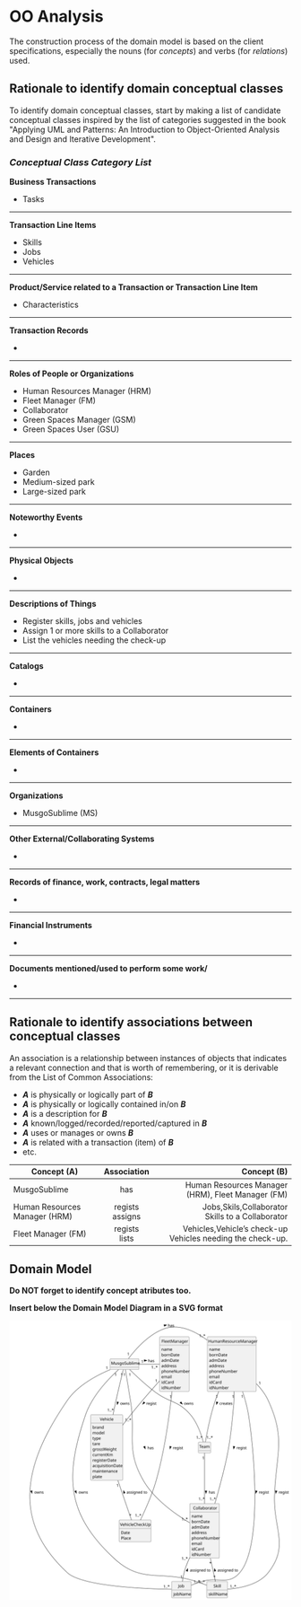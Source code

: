 # OO Analysis

The construction process of the domain model is based on the client specifications, especially the nouns (for _concepts_) and verbs (for _relations_) used.

## Rationale to identify domain conceptual classes
To identify domain conceptual classes, start by making a list of candidate conceptual classes inspired by the list of categories suggested in the book "Applying UML and Patterns: An Introduction to Object-Oriented Analysis and Design and Iterative Development".


### _Conceptual Class Category List_

**Business Transactions**

* Tasks

---

**Transaction Line Items**

* Skills
* Jobs
* Vehicles

---

**Product/Service related to a Transaction or Transaction Line Item**

* Characteristics

---

**Transaction Records**

* 

---  

**Roles of People or Organizations**

* Human Resources Manager (HRM)
* Fleet Manager (FM)
* Collaborator
* Green Spaces Manager (GSM)
* Green Spaces User (GSU)

---

**Places**

* Garden
* Medium-sized park
* Large-sized park

---

**Noteworthy Events**

* 

---

**Physical Objects**

* 

---

**Descriptions of Things**

* Register skills, jobs and vehicles
* Assign 1 or more skills to a Collaborator
* List the vehicles needing the check-up

---

**Catalogs**

* 

---

**Containers**

* 

---

**Elements of Containers**

* 

---

**Organizations**

* MusgoSublime (MS)

---

**Other External/Collaborating Systems**

* 

---

**Records of finance, work, contracts, legal matters**

* 

---

**Financial Instruments**

* 

---

**Documents mentioned/used to perform some work/**

* 

---


## Rationale to identify associations between conceptual classes

An association is a relationship between instances of objects that indicates a relevant connection and that is worth of remembering, or it is derivable from the List of Common Associations:

- **_A_** is physically or logically part of **_B_**
- **_A_** is physically or logically contained in/on **_B_**
- **_A_** is a description for **_B_**
- **_A_** known/logged/recorded/reported/captured in **_B_**
- **_A_** uses or manages or owns **_B_**
- **_A_** is related with a transaction (item) of **_B_**
- etc.


| Concept (A) 		  |      Association   	       |                                                    Concept (B) |
|-----------------|:--------------------------:|---------------------------------------------------------------:|
| MusgoSublime  	 |        has    		 	         |              Human Resources Manager (HRM), Fleet Manager (FM) |
| Human Resources Manager (HRM)  	          | regists <br/>assigns  		 	 |          Jobs,Skils,Collaborator <br/>Skills to a Collaborator |
| Fleet Manager (FM) 	          | regists<br/>lists    		 	  | Vehicles,Vehicle’s check-up<br/>Vehicles needing the check-up. |



## Domain Model

**Do NOT forget to identify concept atributes too.**

**Insert below the Domain Model Diagram in a SVG format**

![Domain Model](svg/project-domain-model.svg)